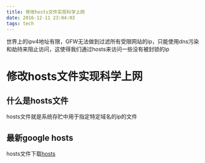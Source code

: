 ```yaml
---
title: 修改hosts文件实现科学上网
date: 2016-12-11 23:04:03
tags: tech
---
```


世界上的ipv4地址有限，GFW无法做到过滤所有受限网站的ip，只能使用dns污染和劫持来阻止访问，这使得我们通过hosts来访问一些没有被封锁的ip

<!--more-->

# 修改hosts文件实现科学上网
## 什么是hosts文件
hosts文件就是系统存贮中用于指定特定域名的ip的文件


## 最新google hosts
hosts文件下载[hosts]( https://manyang901.github.io/2016/12/11/修改hosts文件实现科学上网/hosts)